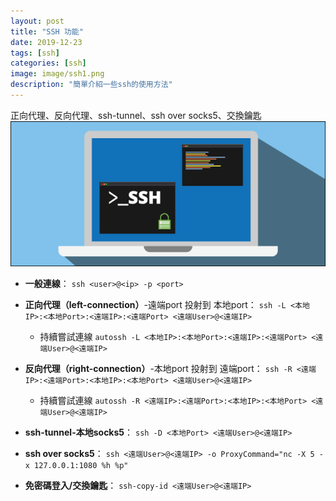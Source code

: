 ```yaml
---
layout: post
title: "SSH 功能"
date: 2019-12-23
tags: [ssh]
categories: [ssh]
image: image/ssh1.png
description: "簡單介紹一些ssh的使用方法"
---
```

正向代理、反向代理、ssh-tunnel、ssh over socks5、交換鑰匙
![](/image/ssh1.png)

* **一般連線**：
`ssh <user>@<ip> -p <port>`
* **正向代理（left-connection）**-遠端port 投射到 本地port：
`ssh -L <本地IP>:<本地Port>:<遠端IP>:<遠端Port> <遠端User>@<遠端IP> `
     * 持續嘗試連線
`autossh -L <本地IP>:<本地Port>:<遠端IP>:<遠端Port> <遠端User>@<遠端IP> `
* **反向代理（right-connection）**-本地port 投射到 遠端port：
`ssh -R <遠端IP>:<遠端Port>:<本地IP>:<本地Port> <遠端User>@<遠端IP>`
    * 持續嘗試連線
`autossh -R <遠端IP>:<遠端Port>:<本地IP>:<本地Port> <遠端User>@<遠端IP>`
* **ssh-tunnel-本地socks5**：
`ssh -D <本地Port> <遠端User>@<遠端IP>`
* **ssh over socks5**：
`ssh <遠端User>@<遠端IP> -o ProxyCommand="nc -X 5 -x 127.0.0.1:1080 %h %p"`

* **免密碼登入/交換鑰匙**：
`ssh-copy-id <遠端User>@<遠端IP>`